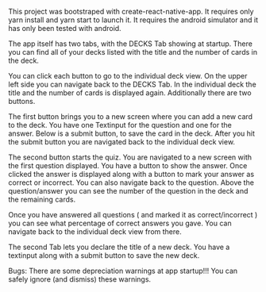 This project was bootstraped with create-react-native-app.
It requires only yarn install and yarn start to launch it.
It requires the android simulator and it has only been 
tested with android.

The app itself has two tabs, with the DECKS Tab showing at startup.
There you can find all of your decks listed with the title and the number 
of cards in the deck.

You can click each button to go to the individual deck view.
On the upper left side you can navigate back to the DECKS Tab.
In the individual deck the title and the number of cards is 
displayed again. Additionally there are two buttons.

The first button brings you to a new screen where you can add a new 
card to the deck. You have one Textinput for the question and one for 
the answer. Below is a submit button, to save the card in the deck.
After you hit the submit button you are navigated back to the 
individual deck view.

The second button starts the quiz. You are navigated to a new screen 
with the first question displayed. You have a button to show the answer.
Once clicked the answer is displayed along with a button to mark your 
answer as correct or incorrect. You can also navigate back to the question.
Above the question/answer you can see the number of the question in the deck 
and the remaining cards.

Once you have answered all questions ( and marked it as correct/incorrect ) you 
can see what percentage of correct answers you gave. You can navigate back to 
the individual deck view from there.


The second Tab lets you declare the title of a new deck. You have a textinput 
along with a submit button to save the new deck.

Bugs: There are some depreciation warnings at app startup!!!
You can safely ignore (and dismiss) these warnings.